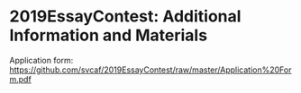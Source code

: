 # 2019EssayContest: Additional Information and Materials

Application form: https://github.com/svcaf/2019EssayContest/raw/master/Application%20Form.pdf
